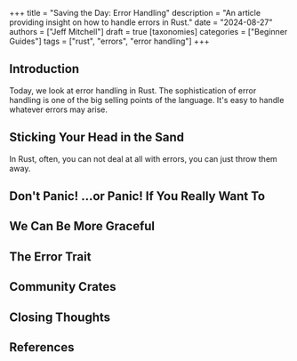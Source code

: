 +++
title = "Saving the Day: Error Handling"
description = "An article providing insight on how to handle errors in Rust."
date = "2024-08-27"
authors = ["Jeff Mitchell"]
draft = true
[taxonomies]
categories = ["Beginner Guides"]
tags = ["rust", "errors", "error handling"]
+++

## Introduction

Today, we look at error handling in Rust. The sophistication of error handling is one of the big selling points of the language. It's easy to handle whatever errors may arise.

## Sticking Your Head in the Sand

In Rust, often, you can not deal at all with errors, you can just throw them away.

## Don't Panic! ...or Panic! If You Really Want To

## We Can Be More Graceful

## The Error Trait

## Community Crates

## Closing Thoughts

## References
